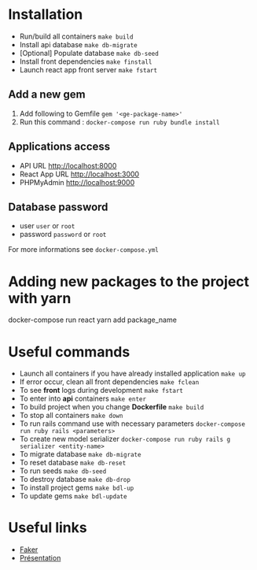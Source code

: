 # Installation
- Run/build all containers `make build`
- Install api database `make db-migrate`
- [Optional] Populate database `make db-seed`
- Install front dependencies `make finstall`
- Launch react app front server `make fstart`

## Add a new gem
1. Add following to Gemfile `gem '<ge-package-name>'`
2. Run this command : `docker-compose run ruby bundle install`

## Applications access
- API URL [http://localhost:8000](http://localhost:8000)
- React App URL [http://localhost:3000](http://localhost:3000)
- PHPMyAdmin [http://localhost:9000](http://localhost:9000)

## Database password
- user `user` or `root`
- password `password` or `root`

For more informations see `docker-compose.yml`

# Adding new packages to the project with yarn
docker-compose run react yarn add package_name

# Useful commands
- Launch all containers if you have already installed application `make up`
- If error occur, clean all front dependencies `make fclean`
- To see **front** logs during development `make fstart`
- To enter into **api** containers `make enter`
- To build project when you change **Dockerfile** `make build`
- To stop all containers `make down`
- To run rails command use with necessary parameters `docker-compose run ruby rails <parameters>`
- To create new model serializer  `docker-compose run ruby rails g serializer <entity-name>`
- To migrate database `make db-migrate`
- To reset database `make db-reset`
- To run seeds `make db-seed`
- To destroy database `make db-drop`
- To install project gems `make bdl-up`
- To update gems `make bdl-update`

# Useful links
- [Faker](https://github.com/stympy/faker)
- [Présentation](https://docs.google.com/presentation/d/1EdJ9RuN295nIDB6EZX5bQ_jPawAIPYZnDys8b_dM2do/edit?usp=drive_web&ouid=108341744930756447103)
